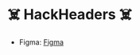 # ☠️ HackHeaders ☠️

- Figma: [Figma](https://www.figma.com/design/UJZ08ak8KJpU1vL9EcdwOW/HackHeaders?node-id=0-1&t=6hxijaNYz83NjUAr-0)
